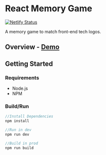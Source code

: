 # React Memory Game

[![Netlify Status](https://api.netlify.com/api/v1/badges/f6ef8d8f-84ea-461f-b615-896b6fb2552c/deploy-status)](https://app.netlify.com/sites/play-memory-match/deploys)

A memory game to match front-end tech logos.

## Overview - [Demo](https://play-memory-match.netlify.app/)

## Getting Started

### Requirements

- Node.js
- NPM

### Build/Run

```javascript
//Install Dependencies
npm install

//Run in dev
npm run dev

//Build in prod
npm run build
```
